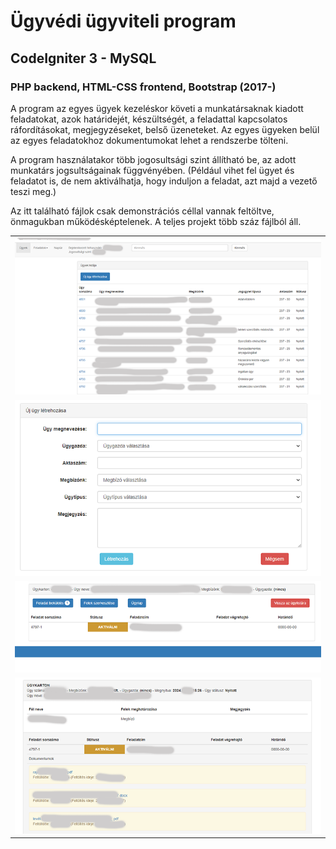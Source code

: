 # Ügyvédi ügyviteli program

## CodeIgniter 3 - MySQL

### PHP backend, HTML-CSS frontend, Bootstrap (2017-)

A program az egyes ügyek kezeléskor követi a munkatársaknak kiadott feladatokat, azok határidejét, készültségét, a feladattal kapcsolatos ráfordításokat, megjegyzéseket, belső üzeneteket. Az egyes ügyeken belül az egyes feladatokhoz dokumentumokat lehet a rendszerbe tölteni. 

A program használatakor több jogosultsági szint állítható be, az adott munkatárs jogsultságainak függvényében. (Például vihet fel ügyet és feladatot is, de nem aktiválhatja, hogy induljon a feladat, azt majd a vezető teszi meg.)

Az itt található fájlok csak demonstrációs céllal vannak feltöltve, önmagukban működésképtelenek. A teljes projekt több száz fájlból áll.

<table>
<tr>
<td><img src="printscreen/ugyvedi_ugyvitel_01.png" alt="alt szöveg" width="720"></td>
</tr>
<tr>
<td><img src="printscreen/ugyvedi_ugyvitel_02.png" alt="alt szöveg" width="720"></td>
</tr>
<tr>
<td><img src="printscreen/ugyvedi_ugyvitel_03.png" alt="alt szöveg" width="720"></td>
</tr>
<tr>
<td><img src="printscreen/ugyvedi_ugyvitel_04.png" alt="alt szöveg" width="720"></td>
</tr>

